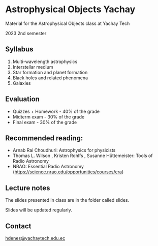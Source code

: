 # Astrophysical Objects Yachay
Material for the Astrophysical Objects class at Yachay Tech

2023 2nd semester

## Syllabus

1. Multi-wavelength astrophysics
2. Interstellar medium
3. Star formation and planet formation
4. Black holes and related phenomena
5. Galaxies

## Evaluation

- Quizzes + Homework - 40% of the grade
- Midterm exam - 30% of the grade 
- Final exam - 30% of the grade


## Recommended reading:

- Arnab Rai Choudhuri: Astrophysics for physicists 
- Thomas L. Wilson , Kristen Rohlfs , Susanne Hüttemeister: Tools of Radio Astronomy
- NRAO: Essential Radio Astronomy (https://science.nrao.edu/opportunities/courses/era)


## Lecture notes
The slides presented in class are in the folder called slides.

Slides will be updated regularly.

## Contact
hdenes@yachaytech.edu.ec
